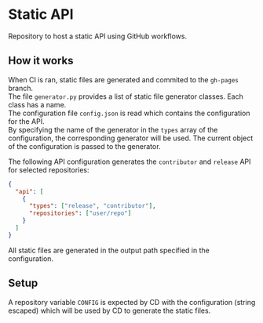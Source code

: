 # Static API

Repository to host a static API using GitHub workflows.

## How it works

When CI is ran, static files are generated and commited to the `gh-pages` branch.  
The file `generator.py` provides a list of static file generator classes. Each class has a name.  
The configuration file `config.json` is read which contains the configuration for the API.  
By specifying the name of the generator in the `types` array of the configuration, the corresponding generator will be used. The current object of the configuration is passed to the generator.

The following API configuration generates the `contributor` and `release` API for selected repositories:

```json
{
  "api": [
    {
      "types": ["release", "contributor"],
      "repositories": ["user/repo"]
    }
  ]
}
```

All static files are generated in the output path specified in the configuration.

## Setup

A repository variable `CONFIG` is expected by CD with the configuration (string escaped) which will be used by CD to generate the static files.
